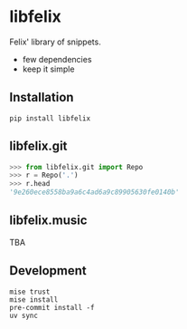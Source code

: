 # libfelix
Felix' library of snippets.

- few dependencies
- keep it simple


## Installation
```
pip install libfelix
```


## libfelix.git
```python
>>> from libfelix.git import Repo
>>> r = Repo('.')
>>> r.head
'9e260ece8558ba9a6c4ad6a9c89905630fe0140b'
```


## libfelix.music
TBA


## Development
```
mise trust
mise install
pre-commit install -f
uv sync
```
